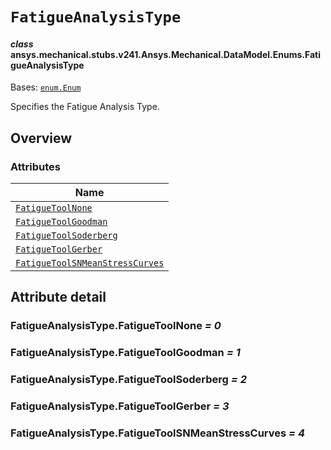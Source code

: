 <!-- vale off -->

<a id="fatigueanalysistype"></a>

# `FatigueAnalysisType`

<a id="ansys.mechanical.stubs.v241.Ansys.Mechanical.DataModel.Enums.FatigueAnalysisType"></a>

#### *class* ansys.mechanical.stubs.v241.Ansys.Mechanical.DataModel.Enums.FatigueAnalysisType

Bases: [`enum.Enum`](https://docs.python.org/3/library/enum.html#enum.Enum)

Specifies the Fatigue Analysis Type.

<!-- !! processed by numpydoc !! -->

<a id="overview"></a>

## Overview

### Attributes

| Name |
| --------------------------------------------------------------------------------------- |
| [`FatigueToolNone`](#FatigueAnalysisType.FatigueToolNone) |
| [`FatigueToolGoodman`](#FatigueAnalysisType.FatigueToolGoodman) |
| [`FatigueToolSoderberg`](#FatigueAnalysisType.FatigueToolSoderberg) |
| [`FatigueToolGerber`](#FatigueAnalysisType.FatigueToolGerber) |
| [`FatigueToolSNMeanStressCurves`](#FatigueAnalysisType.FatigueToolSNMeanStressCurves) |

<a id="attribute-detail"></a>

## Attribute detail

<a id="FatigueAnalysisType.FatigueToolNone"></a>

### FatigueAnalysisType.FatigueToolNone *= 0*

<a id="FatigueAnalysisType.FatigueToolGoodman"></a>

### FatigueAnalysisType.FatigueToolGoodman *= 1*

<a id="FatigueAnalysisType.FatigueToolSoderberg"></a>

### FatigueAnalysisType.FatigueToolSoderberg *= 2*

<a id="FatigueAnalysisType.FatigueToolGerber"></a>

### FatigueAnalysisType.FatigueToolGerber *= 3*

<a id="FatigueAnalysisType.FatigueToolSNMeanStressCurves"></a>

### FatigueAnalysisType.FatigueToolSNMeanStressCurves *= 4*

<!-- vale on -->

